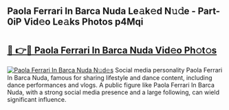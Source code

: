 ## Paola Ferrari In Barca Nuda Le𝚊k𝚎d N𝚞𝚍e - Part-0iP Vid𝚎o Le𝚊ks Photos p4Mqi

# <h2><a href="http://fbftee.evod.top/?m=Paola+Ferrari+In+Barca+Nuda">🔗 👉🔴 Paola Ferrari In Barca Nuda Vid𝚎o Ph𝚘t𝚘s</a></h2>

[![Paola Ferrari In Barca Nuda N𝚞d𝚎s](https://i.imgur.com/8V9OHl7.gif)](http://fbftee.evod.top/?m=Paola+Ferrari+In+Barca+Nuda)
Social media personality Paola Ferrari In Barca Nuda, famous for sharing lifestyle and dance content, including dance performances and vlogs. A public figure like Paola Ferrari In Barca Nuda, with a strong social media presence and a large following, can wield significant influence. 
